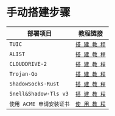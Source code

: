 # 手动搭建步骤

|部署项目|教程链接|
|-------|------|
| `TUIC`  |[`搭 建 教 程`](https://github.com/MHY2233/MHY2233/blob/main/Tutorial/Tuic%E8%8A%82%E7%82%B9%E6%90%AD%E5%BB%BA.md) |
| `ALIST` | [`搭 建 教 程`](https://github.com/MHY2233/MHY2233/blob/main/Tutorial/Alist%E6%89%8B%E5%8A%A8%E6%90%AD%E5%BB%BA.md)|
|`CLOUDDRIVE-2`|[`搭 建 教 程`](https://github.com/MHY2233/MHY2233/blob/main/Tutorial/CloudDrive-2%E9%83%A8%E7%BD%B2.md)|
|`Trojan-Go`|[`搭 建 教 程`](https://github.com/MHY2233/MHY2233/blob/main/Tutorial/Trojan-Go%E8%8A%82%E7%82%B9%E6%90%AD%E5%BB%BA.md)|
|`ShadowSocks-Rust`|[`搭 建 教 程`](https://github.com/MHY2233/MHY2233/blob/main/Tutorial/ShadowSocks.md)|
|`Snell&Shadow-Tls v3`|[`搭 建 教 程`](https://github.com/MHY2233/MHY2233/blob/main/Tutorial/Snell+Shadow-tls%20v3%E9%83%A8%E7%BD%B2.md)|
|`使用 ACME 申请安装证书`|[`使 用 教 程`](https://github.com/MHY2233/MHY2233/blob/main/Tutorial/%E4%BD%BF%E7%94%A8ACME%E7%94%B3%E8%AF%B7%E8%AF%81%E4%B9%A6.md)












